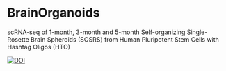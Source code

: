 # BrainOrganoids
scRNA-seq of 1-month, 3-month and 5-month Self-organizing Single-Rosette Brain Spheroids (SOSRS) from Human Pluripotent Stem Cells with Hashtag Oligos (HTO)

[![DOI](https://zenodo.org/badge/282309357.svg)](https://zenodo.org/badge/latestdoi/282309357)

